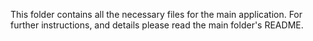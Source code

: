 This folder contains all the necessary files for the main application. For further instructions, and details please read the main folder's README.
